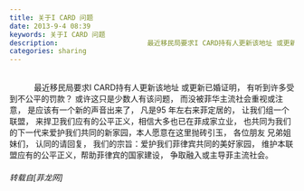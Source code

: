 ```yaml
---
title: 关于I CARD 问题
date: 2013-9-4 08:39
keywords: 关于I CARD 问题
description:                      最近移民局要求I CARD持有人更新该地址 或更新已婚证明， 有听到许多受到不公平的罚款？ 或许这只是少数人有该问题， 而没被菲华主流社会重视或注意， 是应该有一个新的声音出来了， 凡是95 年左右来菲定居的， 让我们组一个联盟， 来捍卫我们应有的公平正义，相信大多也已在菲成家立业， 也共同为我们的下一代来爱护我们共同的新家园，本人愿意在这里抛砖引玉， 各位朋友 兄弟姐妹们， 认同的请回复， 我们的宗旨：爱护我们菲律宾共同的美好家园， 维护本联盟应有的公平正义，帮助菲律宾的国家建设， 争取融入或主导菲主流社会。
categories: sharing
---
```

<td class="t_f" id="postmessage_42960">

          <br/>
           最近移民局要求I CARD持有人更新该地址 或更新已婚证明， 有听到许多受到不公平的罚款？ 或许这只是少数人有该问题， 而没被菲华主流社会重视或注意， 是应该有一个新的声音出来了， 凡是95 年左右来菲定居的， 让我们组一个联盟， 来捍卫我们应有的公平正义，相信大多也已在菲成家立业， 也共同为我们的下一代来爱护我们共同的新家园，本人愿意在这里抛砖引玉， 各位朋友 兄弟姐妹们， 认同的请回复， 我们的宗旨：爱护我们菲律宾共同的美好家园， 维护本联盟应有的公平正义，帮助菲律宾的国家建设， 争取融入或主导菲主流社会。</td>
###### 转载自[菲龙网]